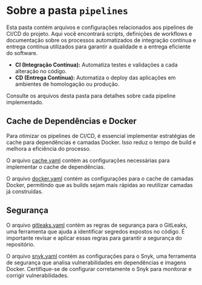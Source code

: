 # Sobre a pasta `pipelines`

Esta pasta contém arquivos e configurações relacionados aos pipelines de CI/CD do projeto. Aqui você encontrará scripts, definições de workflows e documentação sobre os processos automatizados de integração contínua e entrega contínua utilizados para garantir a qualidade e a entrega eficiente do software.

- **CI (Integração Contínua):** Automatiza testes e validações a cada alteração no código.
- **CD (Entrega Contínua):** Automatiza o deploy das aplicações em ambientes de homologação ou produção.

Consulte os arquivos desta pasta para detalhes sobre cada pipeline implementado.

## Cache de Dependências e Docker

Para otimizar os pipelines de CI/CD, é essencial implementar estratégias de cache para dependências e camadas Docker. Isso reduz o tempo de build e melhora a eficiência do processo.

O arquivo [cache.yaml](./cache/cache.yaml) contém as configurações necessárias para implementar o cache de dependências. 

O arquivo [docker.yaml](./cache/docker.yaml) contém as configurações para o cache de camadas Docker, permitindo que as builds sejam mais rápidas ao reutilizar camadas já construídas.

## Segurança

O arquivo [gitleaks.yaml](./cache/gitleaks.yaml) contém as regras de segurança para o GitLeaks, uma ferramenta que ajuda a identificar segredos expostos no código. É importante revisar e aplicar essas regras para garantir a segurança do repositório.

O arquivo [snyk.yaml](./cache/snyk.yaml) contém as configurações para o Snyk, uma ferramenta de segurança que analisa vulnerabilidades em dependências e imagens Docker. Certifique-se de configurar corretamente o Snyk para monitorar e corrigir vulnerabilidades.



